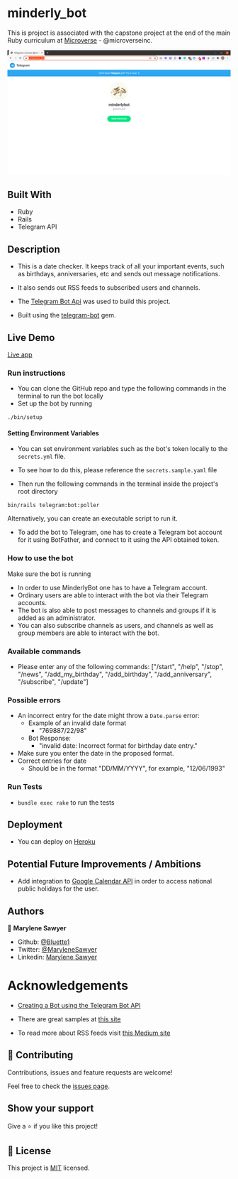 # minderly_bot

This is project is associated with the capstone project at the end of the main Ruby curriculum at [Microverse](https:www.microverse.org/) - @microverseinc.

![demopage](./public/images/screenshot.png)

## Built With

- Ruby
- Rails
- Telegram API

## Description
- This is a date checker. It keeps track of all your important events, such as birthdays, anniversaries, etc and sends out message notifications.
- It also sends out RSS feeds to subscribed users and channels.

- The [Telegram Bot Api](https://core.telegram.org/bots/api) was used to build this project.
- Built using the [telegram-bot](https://github.com/telegram-bot-rb/telegram-bot) gem.

## Live Demo

[Live app](https://t.me/xextris_bot)

### Run instructions 
  -  You can clone the GitHub repo and type the following commands in the terminal to run the bot locally
  -  Set up the bot by running
  ```
  ./bin/setup
  ```
#### Setting Environment Variables
  - You can set environment variables such as the bot's token locally to the `secrets.yml` file.
  - To see how to do this, please reference the `secrets.sample.yaml` file

-  Then run the following commands in the terminal inside the project's root directory
  ```
  bin/rails telegram:bot:poller
  ```

 Alternatively, you can create an executable script to run it.
- To add the bot to Telegram, one has to create a Telegram bot account for it using BotFather, and connect to it using the API obtained token.

### How to use the bot
Make sure the bot is running
- In order to use MinderlyBot one has to have a Telegram account.
- Ordinary users are able to interact with the bot via their Telegram accounts.
- The bot is also able to post messages to channels and groups if it is added as an administrator.
- You can also subscribe channels as users, and channels as well as group members are able to interact
  with the bot.

### Available commands
- Please enter any of the following commands: ["/start", "/help", "/stop", "/news", "/add_my_birthday", "/add_birthday", "/add_anniversary", "/subscribe", "/update"]

### Possible errors
- An incorrect entry for the date might throw a `Date.parse` error: 
   - Example of an invalid date format
       - "769887/22/98"
   - Bot Response:
       - "invalid date: Incorrect format for birthday date entry."
- Make sure you enter the date in the proposed format.
- Correct entries for date
    - Should be in the format "DD/MM/YYYY", for example, "12/06/1993" 

### Run Tests
- `bundle exec rake` to run the tests

## Deployment
- You can deploy on [Heroku](https://devcenter.heroku.com/categories/ruby-support)

## Potential Future Improvements / Ambitions
- Add integration to [Google Calendar API](https://console.developers.google.com) in order to access national public holidays for the user.

## Authors

👤 **Marylene Sawyer**
- Github: [@Bluette1](https://github.com/Bluette1)
- Twitter: [@MaryleneSawyer](https://twitter.com/MaryleneSawyer)
- Linkedin: [Marylene Sawyer](https://www.linkedin.com/in/marylene-sawyer-b4ba1295/)

# Acknowledgements
- [Creating a Bot using the Telegram Bot API](https://tutorials.botsfloor.com/creating-a-bot-using-the-telegram-bot-api-5d3caed3266d#.13ywsygju)

- There are great samples at [this site](https://core.telegram.org/bots/samples)
- To read more about RSS feeds visit [this Medium site](https://medium.com/@krandles/rss-and-ruby-its-really-simple-a32a8654733a)

## 🤝 Contributing

Contributions, issues and feature requests are welcome!

Feel free to check the [issues page](https://github.com/Bluette1/minderly-bot/issues).

## Show your support

Give a ⭐️ if you like this project!

## 📝 License

This project is [MIT](https://opensource.org/licenses/MIT) licensed.

